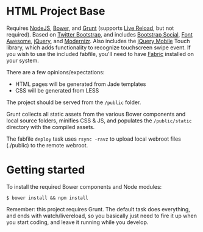 # HTML Project Base

Requires [NodeJS](http://nodejs.org), [Bower](http://bower.io/), and [Grunt](http://gruntjs.com/) (supports [Live Reload](https://www.npmjs.org/package/livereload), but not required). Based on [Twitter Bootstrap](https://github.com/twitter/bootstrap.git), and includes [Bootstrap Social](http://lipis.github.io/bootstrap-social/), [Font Awesome](http://lipis.github.io/bootstrap-social/), [jQuery](http://jquery.com), and [Modernizr](http://modernizr.com/). Also includes the [jQuery Mobile](http://jquerymobile.com/) Touch library, which adds functionality to recognize touchscreen swipe event. If you wish to use the included fabfile, you'll need to have [Fabric](http://fabfile.org) installed on your system.

There are a few opinions/expectations:
- HTML pages will be generated from Jade templates
- CSS will be generated from LESS

The project should be served from the `/public` folder.

Grunt collects all static assets from the various Bower components and local source folders, minifies CSS & JS, and populates the `/public/static` directory with the compiled assets.

The fabfile `deploy` task uses `rsync -ravz` to upload local webroot files (./public) to the remote webroot.


# Getting started
To install the required Bower components and Node modules:

    $ bower install && npm install

Remember: this project requires Grunt. The default task does everything, and ends with watch/livereload, so you basically just need to fire it up when you start coding, and leave it running while you develop.